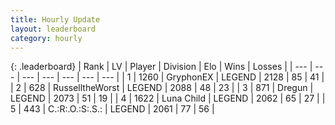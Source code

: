```yaml
---
title: Hourly Update
layout: leaderboard
category: hourly
---
```


{: .leaderboard}
| Rank | LV | Player | Division | Elo | Wins | Losses |
| --- | --- | --- | --- | --- | --- | --- |
| <span data-change="0">1</span> | 1260 | <span title="ID: 315148">GryphonEX</span> | LEGEND | <span data-change="6">2128</span> | <span data-change="1">85</span> | <span data-change="0">41</span> |
| <span data-change="0">2</span> | 628 | <span title="ID: 388751">RusselltheWorst</span> | LEGEND | <span data-change="0">2088</span> | <span data-change="0">48</span> | <span data-change="0">23</span> |
| <span data-change="0">3</span> | 871 | <span title="ID: 337810">Dregun</span> | LEGEND | <span data-change="0">2073</span> | <span data-change="0">51</span> | <span data-change="0">19</span> |
| <span data-change="0">4</span> | 1622 | <span title="ID: 164871">Luna Child</span> | LEGEND | <span data-change="0">2062</span> | <span data-change="0">65</span> | <span data-change="0">27</span> |
| <span data-change="0">5</span> | 443 | <span title="ID: 451068">C.:R:.O.:S:.S.:</span> | LEGEND | <span data-change="0">2061</span> | <span data-change="0">77</span> | <span data-change="0">56</span> |